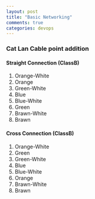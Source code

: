 ```yaml
---
layout: post
title: "Basic Networking"
comments: true
categories: devops
---
```


### Cat Lan Cable point addition

#### Straight Connection (ClassB)

1. Orange-White
2. Orange
3. Green-White
4. Blue
5. Blue-White
6. Green
7. Brawn-White
8. Brawn

#### Cross Connection (ClassB)

1. Orange-White
2. Green
3. Green-White
4. Blue
5. Blue-White
6. Orange
7. Brawn-White
8. Brawn




